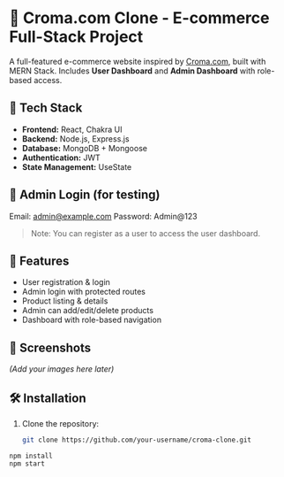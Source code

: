 # 🛒 Croma.com Clone - E-commerce Full-Stack Project

A full-featured e-commerce website inspired by [Croma.com](https://www.croma.com), built with MERN Stack. Includes **User Dashboard** and **Admin Dashboard** with role-based access.

## 🔧 Tech Stack

- **Frontend:** React, Chakra UI
- **Backend:** Node.js, Express.js
- **Database:** MongoDB + Mongoose
- **Authentication:** JWT
- **State Management:** UseState

## 🔐 Admin Login (for testing)

Email: admin@example.com
Password: Admin@123

> Note: You can register as a user to access the user dashboard.

## 🚀 Features

- User registration & login
- Admin login with protected routes
- Product listing & details
- Admin can add/edit/delete products
- Dashboard with role-based navigation

## 📸 Screenshots

*(Add your images here later)*

## 🛠️ Installation

1. Clone the repository:
   ```bash
   git clone https://github.com/your-username/croma-clone.git


  ```cd frontend
npm install
npm start

